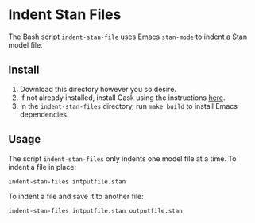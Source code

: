 # Indent Stan Files

The Bash script `indent-stan-file` uses Emacs `stan-mode` to indent a Stan model file.

## Install

1. Download this directory however you so desire.
2. If not already installed, install Cask using the instructions [here](http://cask.readthedocs.org/en/latest/).
3. In the `indent-stan-files` directory, run `make build` to install Emacs dependencies.

## Usage

The script `indent-stan-files` only indents one model file at a time.
To indent a file in place:
```console
indent-stan-files intputfile.stan
```
To indent a file and save it to another file:
```console
indent-stan-files intputfile.stan outputfile.stan
```
